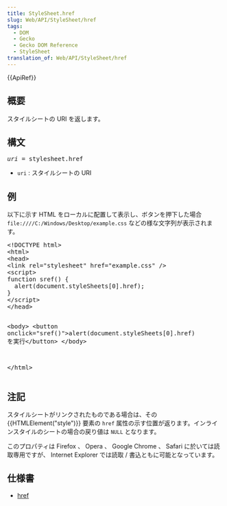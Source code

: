 ```yaml
---
title: StyleSheet.href
slug: Web/API/StyleSheet/href
tags:
  - DOM
  - Gecko
  - Gecko DOM Reference
  - StyleSheet
translation_of: Web/API/StyleSheet/href
---
```

<div>
 {{ApiRef}}</div>
<h2 id="Summary" name="Summary">概要</h2>
<p>スタイルシートの URI を返します。</p>
<h2 id="Syntax" name="Syntax">構文</h2>
<pre class="syntaxbox"><var>uri</var> = stylesheet.href
</pre>
<ul>
 <li><code>uri</code> : スタイルシートの URI</li>
</ul>
<h2 id="Example" name="Example">例</h2>
<p>以下に示す HTML をローカルに配置して表示し、ボタンを押下した場合 <code>file:////C:/Windows/Desktop/example.css</code> などの様な文字列が表示されます。</p>
<pre class="brush:html;highlight:[4,7,13]">&lt;!DOCTYPE html&gt;
&lt;html&gt;
&lt;head&gt;
&lt;link rel="stylesheet" href="example.css" /&gt;
&lt;script&gt;
function sref() {
  alert(document.styleSheets[0].href);
}
&lt;/script&gt;
&lt;/head&gt;

&lt;body&gt;
  &lt;button onclick="sref()"&gt;alert(document.styleSheets[0].href) を実行&lt;/button&gt;
&lt;/body&gt;

&lt;/html&gt;
</pre>
<h2 id="Notes" name="Notes">注記</h2>
<p>スタイルシートがリンクされたものである場合は、その {{HTMLElement("style")}} 要素の <code>href</code> 属性の示す位置が返ります。インラインスタイルのシートの場合の戻り値は <code>NULL</code> となります。</p>
<p>このプロパティは Firefox 、 Opera 、 Google Chrome 、 Safari に於いては読取専用ですが、 Internet Explorer では読取 / 書込ともに可能となっています。</p>
<h2 id="Specification" name="Specification">仕様書</h2>
<ul>
 <li><a href="http://www.w3.org/TR/2000/REC-DOM-Level-2-Style-20001113/stylesheets.html#StyleSheets-StyleSheet-href">href </a></li>
</ul>
